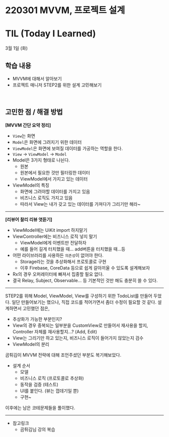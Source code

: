 # 220301 MVVM, 프로젝트 설계

# TIL (Today I Learned)

3월 1일 (화)

## 학습 내용

- MVVM에 대해서 알아보기
- 프로젝트 매니저 STEP2를 위한 설계 고민해보기

&nbsp;

## 고민한 점 / 해결 방법

**[MVVM 간단 요약 정리]**

* `View`는 화면
* `Model`은 화면에 그려지기 위한 데이터
* `ViewModel`은 화면에 보여질 데이터를 가공하는 역할을 한다.
* `View` -> `ViewModel` -> `Model`
* Model은 3가지 형태로 나뉜다.
    * 원본
    * 원본에서 필요한 것만 필터링한 데이터
    * ViewModel에서 가지고 있는 데이터
* ViewModel의 특징
    * 화면에 그려야할 데이터를 가지고 있음
    * 비즈니스 로직도 가지고 있음
    * 따라서 View는 내가 갖고 있는 데이터를 가져다가 그리기만 해라~

---

**[리뷰어 찰리 리뷰 엿듣기]**

* ViewModel에는 UiKit import 하지말기
* ViewController에는 비즈니스 로직 넣지 말기
    * ViewModel에게 이벤트만 전달하자
    * 예를 들어 길게 터치했을 때... add버튼을 터치했을 때...등
* 어떤 라이브러리를 사용하든 `의존성`이 없어야 한다.
    * Storage라는 것을 추상화해서 프로토콜로 구현
    * 이후 Firebase, CoreData 등으로 쉽게 갈아끼울 수 있도록 설계해보자
* Rx의 경우 오퍼레이터에 빠져서 집중할 필요 없다.
* 결국 Relay, Subject, Observable... 등 기본적인 것만 해도 충분히 쓸 수 있다.

---

STEP2를 위해 Model, ViewModel, View를 구성하기 위한 TodoList를 만들어 두었다.
일단 만들어보기는 했으나, 직접 코드를 적어가면서 좀더 수정이 필요할 것 같다.
설계하면서 고민했던 점은,
* 추상화가 가능한 부분인지?
* View의 경우 중복되는 일부분을 CustomView로 만들어서 재사용을 할지, Controller 자체를 재사용할지...? (Add, Edit)
* View는 그리기만 하고 있는지, 비즈니스 로직이 들어가지 않았는지 검수
* ViewModel의 분리

곰튀김이 MVVM 전략에 대해 조언주셨던 부분도 복기해보았다.
* 설계 순서
    * 모델
    * 비즈니스 로직 (프로토콜로 추상화)
    * 동작을 검증 (테스트)
    * UI를 붙인다. (뷰는 껍데기일 뿐)
    * 구현~

이후에는 남은 코테문제들을 풀이했다.

---

- 참고링크
    - 곰튀김님 강의 복습

